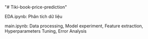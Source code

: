"# Tiki-book-price-prediction" 

EDA.ipynb: Phân tích dữ liệu

main.ipynb: Data processing, Model experiment, Feature extraction, Hyperparameters Tuning, Error Analysis